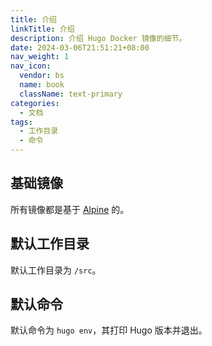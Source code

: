 ```yaml
---
title: 介绍
linkTitle: 介绍
description: 介绍 Hugo Docker 镜像的细节。
date: 2024-03-06T21:51:21+08:00
nav_weight: 1
nav_icon:
  vendor: bs
  name: book
  className: text-primary
categories:
  - 文档
tags:
  - 工作目录
  - 命令
---
```


## 基础镜像

所有镜像都是基于 [Alpine](https://hub.docker.com/_/alpine) 的。

## 默认工作目录

默认工作目录为 `/src`。

## 默认命令

默认命令为 `hugo env`，其打印 Hugo 版本并退出。
